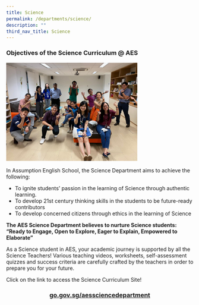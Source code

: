 ```yaml
---
title: Science
permalink: /departments/science/
description: ""
third_nav_title: Science
---
```

### Objectives of the Science Curriculum @ AES


<style>  
img {  
  display: block;  
  margin-left: auto;  
  margin-right: auto;  
}  
</style>  
<body><img src="/images/Science%20Department.jpeg" alt="Science" style="width:70%;">  
  
</body>

In Assumption English School, the Science Department aims to achieve the following:  

*   To ignite students’ passion in the learning of Science through authentic learning.
*   To develop 21st century thinking skills in the students to be future-ready contributors
*   To develop concerned citizens through ethics in the learning of Science

  

**The AES Science Department believes to nurture Science students:** <br>
**“Ready to Engage, Open to Explore, Eager to Explain, Empowered to Elaborate”**

  

As a Science student in AES, your academic journey is supported by all the Science Teachers! Various teaching videos, worksheets, self-assessment quizzes and success criteria are carefully crafted by the teachers in order to prepare you for your future.

  

Click on the link to access the Science Curriculum Site!

<h3 style="text-align:center;"><a href="http://go.gov.sg/aessciencedepartment">go.gov.sg/aessciencedepartment</a></h3>